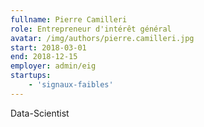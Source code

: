 ```yaml
---
fullname: Pierre Camilleri
role: Entrepreneur d'intérêt général
avatar: /img/authors/pierre.camilleri.jpg
start: 2018-03-01
end: 2018-12-15
employer: admin/eig
startups:
    - 'signaux-faibles'
---
```


Data-Scientist
